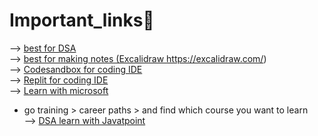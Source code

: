 # Important_links🔗
--> <a href="https://visualgo.net/">best for DSA</a><br>
--> <a href="https://excalidraw.com/"> best for making notes (Excalidraw https://excalidraw.com/)</a><br>
--> <a href="https://codesandbox.io/">Codesandbox for coding IDE</a><br>
--> <a href="https://replit.com/">Replit for coding IDE</a><br>
--> <a href="https://learn.microsoft.com/en-in/training/">Learn with microsoft</a> 
* go training > career paths > and find which course you want to learn <br>
--> <a href="https://www.javatpoint.com/data-structure-tutorial">DSA learn with Javatpoint</a>
